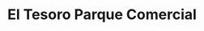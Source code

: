 ---
title: "El Tesoro Parque Comercial"
url: /medellin/el-tesoro-parque-comercial/
shop: Einkaufszentrum
---